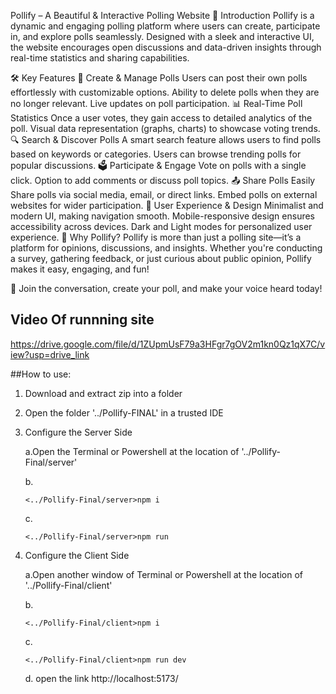 Pollify – A Beautiful & Interactive Polling Website
🌟 Introduction
Pollify is a dynamic and engaging polling platform where users can create, participate in, and explore polls seamlessly. Designed with a sleek and interactive UI, the website encourages open discussions and data-driven insights through real-time statistics and sharing capabilities.

🛠 Key Features
📝 Create & Manage Polls
Users can post their own polls effortlessly with customizable options.
Ability to delete polls when they are no longer relevant.
Live updates on poll participation.
📊 Real-Time Poll Statistics
Once a user votes, they gain access to detailed analytics of the poll.
Visual data representation (graphs, charts) to showcase voting trends.
🔍 Search & Discover Polls
A smart search feature allows users to find polls based on keywords or categories.
Users can browse trending polls for popular discussions.
🗳 Participate & Engage
Vote on polls with a single click.
Option to add comments or discuss poll topics.
📤 Share Polls Easily
Share polls via social media, email, or direct links.
Embed polls on external websites for wider participation.
🎨 User Experience & Design
Minimalist and modern UI, making navigation smooth.
Mobile-responsive design ensures accessibility across devices.
Dark and Light modes for personalized user experience.
🔗 Why Pollify?
Pollify is more than just a polling site—it’s a platform for opinions, discussions, and insights. Whether you're conducting a survey, gathering feedback, or just curious about public opinion, Pollify makes it easy, engaging, and fun!

🚀 Join the conversation, create your poll, and make your voice heard today!

## Video Of runnning site
https://drive.google.com/file/d/1ZUpmUsF79a3HFgr7gOV2m1kn0Qz1qX7C/view?usp=drive_link

##How to use:
1. Download and extract zip into a folder
2. Open the folder '../Pollify-FINAL' in a trusted IDE
3. Configure the Server Side

    a.Open the Terminal or Powershell at the location of '../Pollify-Final/server'
   
    b.<pre>```<../Pollify-Final/server>npm i```</pre>
   
    c.<pre>```<../Pollify-Final/server>npm run```</pre> 
3. Configure the Client Side

   a.Open another window of Terminal or Powershell at the location of '../Pollify-Final/client'
   
    b.<pre>```<../Pollify-Final/client>npm i```</pre>
   
    c.<pre>```<../Pollify-Final/client>npm run dev```</pre>
   
    d. open the link http://localhost:5173/

